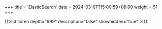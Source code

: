 +++
title = 'ElasticSearch'
date = 2024-03-07T15:00:59+08:00
weight = 51
+++

{{%children depth="999" description="false" showhidden="true" %}}